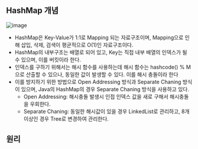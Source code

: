 ## HashMap 개념
![image](https://github.com/daehoon12/wanted-pre-onboarding-challenge-be-task-July/assets/32921115/7693d232-eb70-4e7c-ad8d-09b9081e5bdf)

- HashMap은 Key-Value가 1:1로 Mapping 되는 자료구조이며, Mapping으로 인해 삽입, 삭제, 검색이 평균적으로 O(1)인 자료구조이다.
- HashMap의 내부구조는 배열로 되어 있고, Key는 직접 내부 배열의 인덱스가 될 수 있으며, 이를 버킷이라 한다. 
- 인덱스를 구하기 위해서는 해시 함수를 사용하는데 해시 함수는 hashcode() % M 으로 산출할 수 있으나, 동일한 값이 발생할 수 있다. 이를 해시 충돌이라 한다
- 이를 방지하기 위한 방법으로 Open Addressing 방식과 Separate Chaning 방식이 있으며, Java의 HashMap의 경우 Separate Chaning 방식을 사용하고 있다.
  - Open Addressing: 해시충돌 발생시 인접 인덱스 값을 새로 구해서 해시충돌을 우회한다.
  - Separate Chaning: 동일한 해시값이 있을 경우 LinkedList로 관리하고, 8개 이상인 경우 Tree로 변경하여 관리한다.

## 원리
